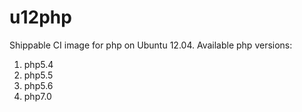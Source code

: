 u12php
===============
Shippable CI image for php on Ubuntu 12.04. Available php versions: 
 1. php5.4
 2. php5.5
 3. php5.6
 4. php7.0
